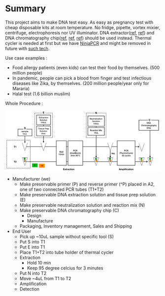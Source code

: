# Summary

This project aims to make DNA test easy. As easy as pregnancy test with cheap disposable kits at room temperature.
No fridge, pipette, vortex mixier, centrifuge, electrophoresis nor UV illuminator. DNA extractor([ref](https://www.kaneka-labtest.com/en/pre/dna_version2.html), [ref](https://www.funakoshi.co.jp/contents/64147)) and DNA chromatography chip([ref](https://www.kaneka-labtest.com/en/chromato/index.html), [ref](https://www.kurabo.co.jp/bio/English/product/products.php?M=D&PID=99), [ref](https://techcrunch.com/2016/05/06/zika-test/)) should be used instead. Thermal cycler is needed at first but we have [NinjaPCR](https://github.com/hisashin/NinjaPCR) and might be removed in future with [such tech](https://www.twistdx.co.uk/en/products/product/twistamp-basic).

Use case examples :
- Food allergy patients (even kids) can test their food by themselves. (500 million people)
- In pandemic, people can pick a blood from finger and test infectious diseases like Zika, by themselves. (200 million people/year only for Mararia)
- Halal test (1.6 billion muslim)

Whole Procedure :

![Whole procedure](https://github.com/hisashin/chip/blob/master/doc/images/procedure.png)

- Manufacturer (we)
   - Make preservable primer (P) and reverse primer (^P) placed in A2, one of two connected PCR tubes (T1+T2)
   - Make preservable DNA extraction solution and tissue prep solution (E)
   - Make preservable neutralization solution and reaction mix (N)
   - Make preservable DNA chromatography chip (C)
      - Design
      - Manufacture
   - Packaging, Inventory management, Sales and Shipping
- End User
   - Pick up ~10uL sample without specific tool (S)
   - Put S into T1
   - Put E into T1
   - Place T1+T2 into tube holder of thermal cycler
   - Extraction
      - Hold 10 min
      - Keep 95 degree celcius for 3 minutes
   - Put N into T2
   - Move ~4uL from T1 to T2
   - Amplification
   - Detection
